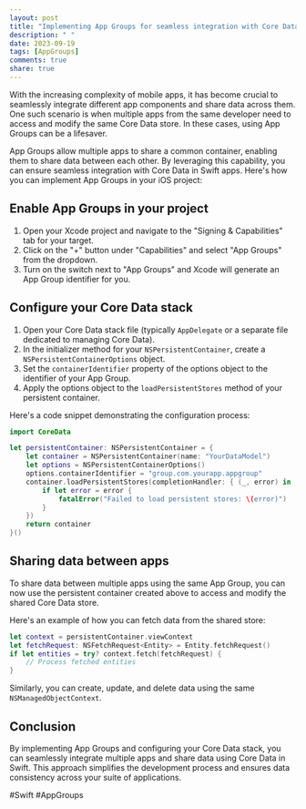 ```yaml
---
layout: post
title: "Implementing App Groups for seamless integration with Core Data in Swift apps"
description: " "
date: 2023-09-19
tags: [AppGroups]
comments: true
share: true
---
```


With the increasing complexity of mobile apps, it has become crucial to seamlessly integrate different app components and share data across them. One such scenario is when multiple apps from the same developer need to access and modify the same Core Data store. In these cases, using App Groups can be a lifesaver.

App Groups allow multiple apps to share a common container, enabling them to share data between each other. By leveraging this capability, you can ensure seamless integration with Core Data in Swift apps. Here's how you can implement App Groups in your iOS project:

## Enable App Groups in your project

1. Open your Xcode project and navigate to the "Signing & Capabilities" tab for your target.
2. Click on the "+" button under "Capabilities" and select "App Groups" from the dropdown.
3. Turn on the switch next to "App Groups" and Xcode will generate an App Group identifier for you.

## Configure your Core Data stack

1. Open your Core Data stack file (typically `AppDelegate` or a separate file dedicated to managing Core Data).
2. In the initializer method for your `NSPersistentContainer`, create a `NSPersistentContainerOptions` object.
3. Set the `containerIdentifier` property of the options object to the identifier of your App Group.
4. Apply the options object to the `loadPersistentStores` method of your persistent container.

Here's a code snippet demonstrating the configuration process:

```swift
import CoreData

let persistentContainer: NSPersistentContainer = {
    let container = NSPersistentContainer(name: "YourDataModel")
    let options = NSPersistentContainerOptions()
    options.containerIdentifier = "group.com.yourapp.appgroup"
    container.loadPersistentStores(completionHandler: { (_, error) in
        if let error = error {
            fatalError("Failed to load persistent stores: \(error)")
        }
    })
    return container
}()
```

## Sharing data between apps

To share data between multiple apps using the same App Group, you can now use the persistent container created above to access and modify the shared Core Data store.

Here's an example of how you can fetch data from the shared store:

```swift
let context = persistentContainer.viewContext
let fetchRequest: NSFetchRequest<Entity> = Entity.fetchRequest()
if let entities = try? context.fetch(fetchRequest) {
    // Process fetched entities
}
```

Similarly, you can create, update, and delete data using the same `NSManagedObjectContext`.

## Conclusion

By implementing App Groups and configuring your Core Data stack, you can seamlessly integrate multiple apps and share data using Core Data in Swift. This approach simplifies the development process and ensures data consistency across your suite of applications.

#Swift #AppGroups